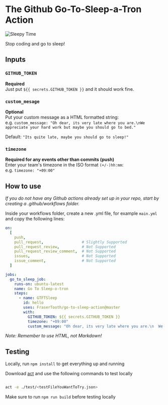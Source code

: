 # The Github Go-To-Sleep-a-Tron Action

![Sleepy Time](https://media.giphy.com/media/mguPrVJAnEHIY/giphy.gif)

Stop coding and go to sleep!

## Inputs

### `GITHUB_TOKEN`

**Required**  
Just put `${{ secrets.GITHUB_TOKEN }}` and it should work fine.

### `custom_mesage`

**Optional**  
Put your custom message as a HTML formatted string:  
e.g. `custom_message: "Oh dear, its very late where you are.\nWe appreciate your hard work but maybe you should go to bed."`

Default: `"Its quite late, maybe you should go to sleep!"`

### `timezone`

**Required for any events other than commits (push)**  
Enter your team's timezone in the ISO format `(+/-)hh:mm`:  
e.g. `timezone: "+09:00"`

## How to use

_If you do not have any Github actions already set up in your repo, start by creating a .github/workflows folder._

Inside your workflows folder, create a new .yml file, for example `main.yml` and copy the following lines:

```yml
on:
  [
    push,
    pull_request,                 # Slightly Supported
    pull_request_review,          # Not Supported
    pull_request_review_comment,  # Not Supported
    issues,                       # Not Supported
    issue_comment,                # Not Supported
  ]

jobs:
  go_to_sleep_job:
    runs-on: ubuntu-latest
    name: Go To Sleep-o-tron
    steps:
      - name: GTFTSleep
        id: hello
        uses: FraserTooth/go-to-sleep-action@master
        with:
          GITHUB_TOKEN: ${{ secrets.GITHUB_TOKEN }}
          timezone: "+09:00"
          custom_message: "Oh dear, its very late where you are.\n  We appreciate your hard work but maybe you should go to bed. </br>  <img src=\"https://media.giphy.com/media/C8hwMVdQFOUww/giphy.gif\" width=\"400\"/>"
```
_Note: Remember to use HTML, not Markdown!_

## Testing

Locally, run `npm install` to get everything up and running

Download [act](https://github.com/nektos/act) and use the following commands to test locally

```bash

act -e ./test/<testFileYouWantToTry.json>

```

Make sure to run `npm run build` before testing locally
